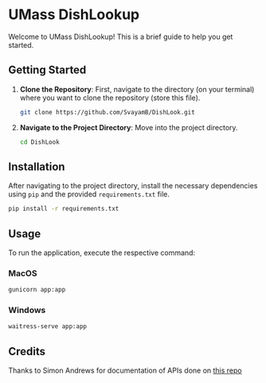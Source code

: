 # UMass DishLookup

Welcome to UMass DishLookup! This is a brief guide to help you get started.

## Getting Started

1. **Clone the Repository**: First, navigate to the directory (on your terminal) where you want to clone the repository (store this file).
    ```bash
    git clone https://github.com/SvayamB/DishLook.git
    ```

2. **Navigate to the Project Directory**: Move into the project directory.
    ```bash
    cd DishLook
    ```

## Installation

After navigating to the project directory, install the necessary dependencies using `pip` and the provided `requirements.txt` file.

```bash
pip install -r requirements.txt
```
## Usage

To run the application, execute the respective command:
### MacOS
```bash
gunicorn app:app
```

### Windows
```bash
waitress-serve app:app
```

## Credits
Thanks to Simon Andrews for documentation of APIs done on [this repo](https://github.com/simon-andrews/umass-toolkit)
